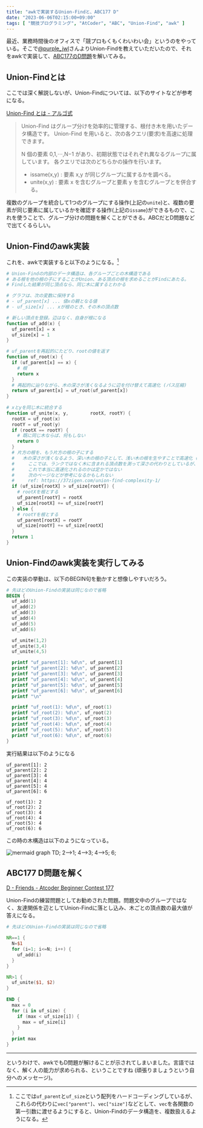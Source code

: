 ```yaml
---
title: "awkで実装するUnion-Findと、ABC177 D"
date: "2023-06-06T02:15:00+09:00"
tags: [ "競技プログラミング", "AtCoder", "ABC", "Union-Find", "awk" ]
---
```


最近、業務時間後のオフィスで「競プロもくもくわいわい会」というのをやっている。そこで[@purple_jwl](https://twitter.com/purple_jwl)さんよりUnion-Findを教えていただいたので、それをawkで実装して、[ABC177のD問題](https://atcoder.jp/contests/abc177/tasks/abc177_d)を解いてみる。

## Union-Findとは

ここでは深く解説しないが、Union-Findについては、以下のサイトなどが参考になる。

[Union-Find とは - アルゴ式](https://algo-method.com/descriptions/132)

> Union-Find はグループ分けを効率的に管理する、根付き木を用いたデータ構造です。
> Union-Find を用いると、次の各クエリ(要求)を高速に処理できます。
>
> N 個の要素 0,1,⋯,N−1 があり、初期状態ではそれぞれ異なるグループに属しています。
> 各クエリでは次のどちらかの操作を行います。
> - issame(x,y) : 要素 x,y が同じグループに属するかを調べる。
> - unite(x,y) : 要素 x を含むグループと要素 y を含むグループとを併合する。

複数のグループを統合して1つのグループにする操作(上記の`unite`)と、複数の要素が同じ要素に属しているかを確認する操作(上記の`issame`)ができるもので、これを使うことで、グループ分けの問題を解くことができる。ABCだとD問題などで出てくるらしい。

## Union-Findのawk実装

これを、awkで実装すると以下のようになる。[^vec]

[^vec]: ここでは`uf_parent`と`uf_size`という配列をハードコーディングしているが、これらの代わりに`vec["parent"]`、`vec["size"]`などとして、`vec`を各関数の第一引数に渡せるようにすると、Union-Findのデータ構造を、複数扱えるようになる。

```awk
# Union-Findの内部のデータ構造は、各グループごとの木構造である
# ある根を他の根の子にすることがUnion、ある頂点の根を求めることがFindにあたる。
# Findした結果が同じ頂点なら、同じ木に属するとわかる

# グラフは、次の変数に保持する
# - uf_parent[x] ... 値xの親となる値
# - uf_size[x] ... xが根のとき、その木の頂点数

# 新しい頂点を登録。辺はなく、自身が根になる
function uf_add(x) {
  uf_parent[x] = x
  uf_size[x] = 1
}

# uf_parentを再起的にたどり、rootの値を返す
function uf_root(x) {
  if (uf_parent[x] == x) {
    # 根
    return x
  }
  # 再起的に辿りながら、木の深さが浅くなるように辺を付け替えて高速化 (パス圧縮)
  return uf_parent[x] = uf_root(uf_parent[x])
}
 
# xとyを同じ木に統合する
function uf_unite(x, y,        rootX, rootY) {
  rootX = uf_root(x)
  rootY = uf_root(y)
  if (rootX == rootY) {
    # 既に同じ木ならば、何もしない
    return 0
  }
  # 片方の根を、もう片方の根の子にする
  #   木の深さが浅くなるよう、深い木の根の子として、浅い木の根を生やすことで高速化 (ランク結合)
  #     ここでは、ランクではなく木に含まれる頂点数を測って深さの代わりとしているが、
  #     これで本当に高速化されるのかは定かではない
  #     次のページなどが参考になるかもしれない
  #     ref: https://37zigen.com/union-find-complexity-1/
  if (uf_size[rootX] > uf_size[rootY]) {
    # rootXを根とする
    uf_parent[rootY] = rootX
    uf_size[rootX] += uf_size[rootY]
  } else {
    # rootYを根とする
    uf_parent[rootX] = rootY
    uf_size[rootY] += uf_size[rootX]
  }
  return 1
}
```

## Union-Findのawk実装を実行してみる

この実装の挙動は、以下のBEGIN句を動かすと想像しやすいだろう。

```awk
# 先ほどのUnion-Findの実装は同じなので省略
BEGIN {
  uf_add(1)
  uf_add(2)
  uf_add(3)
  uf_add(4)
  uf_add(5)
  uf_add(6)

  uf_unite(1,2)
  uf_unite(3,4)
  uf_unite(4,5)

  printf "uf_parent[1]: %d\n", uf_parent[1]
  printf "uf_parent[2]: %d\n", uf_parent[2]
  printf "uf_parent[3]: %d\n", uf_parent[3]
  printf "uf_parent[4]: %d\n", uf_parent[4]
  printf "uf_parent[5]: %d\n", uf_parent[5]
  printf "uf_parent[6]: %d\n", uf_parent[6]
  printf "\n"

  printf "uf_root(1): %d\n", uf_root(1)
  printf "uf_root(2): %d\n", uf_root(2)
  printf "uf_root(3): %d\n", uf_root(3)
  printf "uf_root(4): %d\n", uf_root(4)
  printf "uf_root(5): %d\n", uf_root(5)
  printf "uf_root(6): %d\n", uf_root(6)
}
```

実行結果は以下のようになる

```text
uf_parent[1]: 2
uf_parent[2]: 2
uf_parent[3]: 4
uf_parent[4]: 4
uf_parent[5]: 4
uf_parent[6]: 6

uf_root(1): 2
uf_root(2): 2
uf_root(3): 4
uf_root(4): 4
uf_root(5): 4
uf_root(6): 6
```

この時の木構造は以下のようになっている。

![mermaid `graph TD; 2-->1; 4-->3; 4-->5; 6;`](https://blob.yammer.jp/union-find-example-1-2-3-4-5-6.png)

## ABC177 D問題を解く

[D - Friends - Atcoder Beginner Contest 177](https://atcoder.jp/contests/abc177/tasks/abc177_d)

Union-Findの練習問題としてお勧めされた問題。問題文中のグループではなく、友達関係を辺としてUnion-Findに落とし込み、木ごとの頂点数の最大値が答えになる。
 
```awk
# 先ほどのUnion-Findの実装は同じなので省略

NR==1 {
  N=$1
  for (i=1; i<=N; i++) {
    uf_add(i)
  }
}

NR>1 {
  uf_unite($1, $2)
}
 
END {
  max = 0
  for (i in uf_size) {
    if (max < uf_size[i]) {
      max = uf_size[i]
    }
  }
  print max
}
```

---

というわけで、awkでもD問題が解けることが示されてしまいました。言語ではなく、解く人の能力が求められる、ということですね (頑張りましょうという自分へのメッセージ)。
